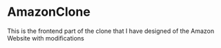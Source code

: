# AmazonClone
This is the frontend part of the clone that I have designed of the Amazon Website with modifications  
